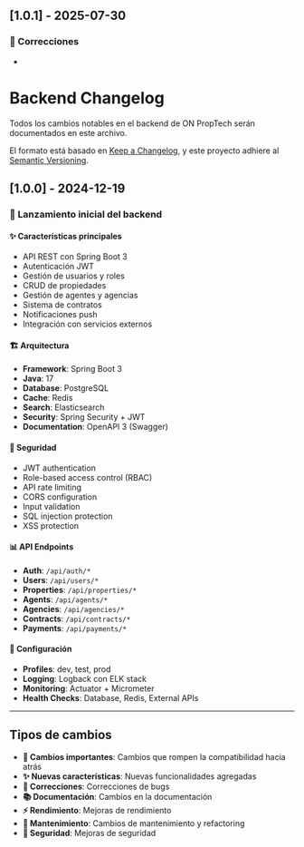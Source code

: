 ## [1.0.1] - 2025-07-30

### 🐛 Correcciones
- 

# Backend Changelog

Todos los cambios notables en el backend de ON PropTech serán documentados en este archivo.

El formato está basado en [Keep a Changelog](https://keepachangelog.com/es-ES/1.0.0/),
y este proyecto adhiere al [Semantic Versioning](https://semver.org/spec/v2.0.0.html).

## [1.0.0] - 2024-12-19

### 🚀 Lanzamiento inicial del backend

#### ✨ Características principales
- API REST con Spring Boot 3
- Autenticación JWT
- Gestión de usuarios y roles
- CRUD de propiedades
- Gestión de agentes y agencias
- Sistema de contratos
- Notificaciones push
- Integración con servicios externos

#### 🏗️ Arquitectura
- **Framework**: Spring Boot 3
- **Java**: 17
- **Database**: PostgreSQL
- **Cache**: Redis
- **Search**: Elasticsearch
- **Security**: Spring Security + JWT
- **Documentation**: OpenAPI 3 (Swagger)

#### 🔐 Seguridad
- JWT authentication
- Role-based access control (RBAC)
- API rate limiting
- CORS configuration
- Input validation
- SQL injection protection
- XSS protection

#### 📊 API Endpoints
- **Auth**: `/api/auth/*`
- **Users**: `/api/users/*`
- **Properties**: `/api/properties/*`
- **Agents**: `/api/agents/*`
- **Agencies**: `/api/agencies/*`
- **Contracts**: `/api/contracts/*`
- **Payments**: `/api/payments/*`

#### 🔧 Configuración
- **Profiles**: dev, test, prod
- **Logging**: Logback con ELK stack
- **Monitoring**: Actuator + Micrometer
- **Health Checks**: Database, Redis, External APIs

---

## Tipos de cambios

- **🚀 Cambios importantes**: Cambios que rompen la compatibilidad hacia atrás
- **✨ Nuevas características**: Nuevas funcionalidades agregadas
- **🐛 Correcciones**: Correcciones de bugs
- **📚 Documentación**: Cambios en la documentación
- **⚡ Rendimiento**: Mejoras de rendimiento
- **🔧 Mantenimiento**: Cambios de mantenimiento y refactoring
- **🔐 Seguridad**: Mejoras de seguridad 